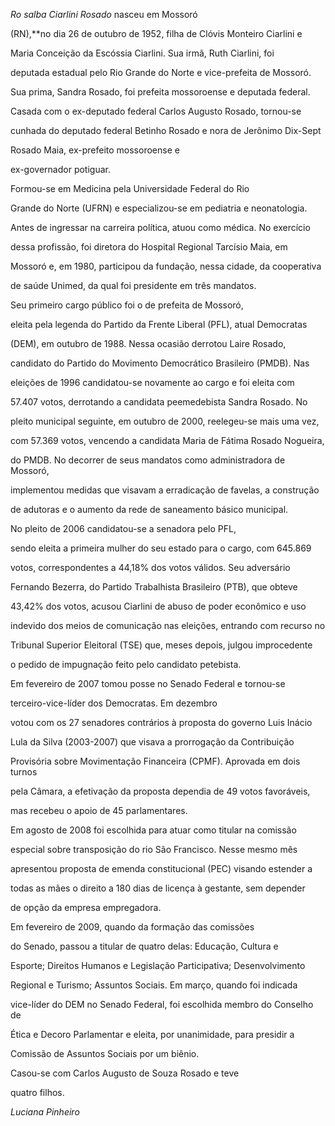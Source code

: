 

*Ro salba Ciarlini Rosado* nasceu em Mossoró

(RN),**no dia 26 de outubro de 1952, filha de Clóvis Monteiro Ciarlini e

Maria Conceição da Escóssia Ciarlini. Sua irmã, Ruth Ciarlini, foi

deputada estadual pelo Rio Grande do Norte e vice-prefeita de Mossoró.

Sua prima, Sandra Rosado, foi prefeita mossoroense e deputada federal.

Casada com o ex-deputado federal Carlos Augusto Rosado, tornou-se

cunhada do deputado federal Betinho Rosado e nora de Jerônimo Dix-Sept

Rosado Maia, ex-prefeito mossoroense e

ex-governador potiguar.



 Formou-se em Medicina pela Universidade Federal do Rio

Grande do Norte (UFRN) e especializou-se em pediatria e neonatologia.

Antes de ingressar na carreira política, atuou como médica. No exercício

dessa profissão, foi diretora do Hospital Regional Tarcísio Maia, em

Mossoró e, em 1980, participou da fundação, nessa cidade, da cooperativa

de saúde Unimed, da qual foi presidente em três mandatos.



 Seu primeiro cargo público foi o de prefeita de Mossoró,

eleita pela legenda do Partido da Frente Liberal (PFL), atual Democratas

(DEM), em outubro de 1988. Nessa ocasião derrotou Laire Rosado,

candidato do Partido do Movimento Democrático Brasileiro (PMDB). Nas

eleições de 1996 candidatou-se novamente ao cargo e foi eleita com

57.407 votos, derrotando a candidata peemedebista Sandra Rosado. No

pleito municipal seguinte, em outubro de 2000, reelegeu-se mais uma vez,

com 57.369 votos, vencendo a candidata Maria de Fátima Rosado Nogueira,

do PMDB. No decorrer de seus mandatos como administradora de Mossoró,

implementou medidas que visavam a erradicação de favelas, a construção

de adutoras e o aumento da rede de saneamento básico municipal.



 No pleito de 2006 candidatou-se a senadora pelo PFL,

sendo eleita a primeira mulher do seu estado para o cargo, com 645.869

votos, correspondentes a 44,18% dos votos válidos. Seu adversário

Fernando Bezerra, do Partido Trabalhista Brasileiro (PTB), que obteve

43,42% dos votos, acusou Ciarlini de abuso de poder econômico e uso

indevido dos meios de comunicação nas eleições, entrando com recurso no

Tribunal Superior Eleitoral (TSE) que, meses depois, julgou improcedente

o pedido de impugnação feito pelo candidato petebista. 



Em fevereiro de 2007 tomou posse no Senado Federal e tornou-se

terceiro-vice-líder dos Democratas. Em dezembro

votou com os 27 senadores contrários à proposta do governo Luis Inácio

Lula da Silva (2003-2007) que visava a prorrogação da Contribuição

Provisória sobre Movimentação Financeira (CPMF). Aprovada em dois turnos

pela Câmara, a efetivação da proposta dependia de 49 votos favoráveis,

mas recebeu o apoio de 45 parlamentares.



Em agosto de 2008 foi escolhida para atuar como titular na comissão

especial sobre transposição do rio São Francisco. Nesse mesmo mês

apresentou proposta de emenda constitucional (PEC) visando estender a

todas as mães o direito a 180 dias de licença à gestante, sem depender

de opção da empresa empregadora.



 Em fevereiro de 2009, quando da formação das comissões

do Senado, passou a titular de quatro delas: Educação, Cultura e

Esporte; Direitos Humanos e Legislação Participativa; Desenvolvimento

Regional e Turismo; Assuntos Sociais. Em março, quando foi indicada

vice-líder do DEM no Senado Federal, foi escolhida membro do Conselho de

Ética e Decoro Parlamentar e eleita, por unanimidade, para presidir a

Comissão de Assuntos Sociais por um biênio.



 Casou-se com Carlos Augusto de Souza Rosado e teve

quatro filhos.



*Luciana Pinheiro*




